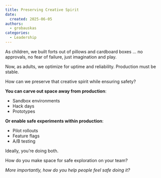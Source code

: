 ```yaml
---
title: Preserving Creative Spirit
date:
  created: 2025-06-05
authors:
  - grobauskas
categories:
  - Leadership
---
```


As children, we built forts out of pillows and cardboard boxes ... no approvals, no fear of failure, just imagination and play.

Now, as adults, we optimize for uptime and reliability. Production must be stable.

How can we preserve that creative spirit while ensuring safety?

<!-- more -->

**You can carve out space away from production**:

- Sandbox environments
- Hack days
- Prototypes

**Or enable safe experiments within production**:

- Pilot rollouts
- Feature flags
- A/B testing

Ideally, you’re doing both.

How do you make space for safe exploration on your team? 

_More importantly, how do you help people feel safe doing it?_
